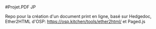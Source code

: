 #Projet.PDF JP

Repo pour la création d'un document print en ligne, basé sur Hedgedoc, Ether2HTML d'OSP: https://osp.kitchen/tools/ether2html/ et Paged.js
